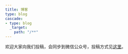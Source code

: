 ```yaml
---
title: 博客
type: blog
cascade:
- type: blog
  _target:
    path: "/**"
---
```


欢迎大家向我们投稿，会同步到微信公众号，投稿方式见[这里](/post/2023/09/05/hello-world/)。
